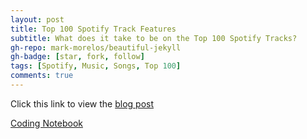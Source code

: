 ```yaml
---
layout: post
title: Top 100 Spotify Track Features
subtitle: What does it take to be on the Top 100 Spotify Tracks?
gh-repo: mark-morelos/beautiful-jekyll
gh-badge: [star, fork, follow]
tags: [Spotify, Music, Songs, Top 100]
comments: true
---
```


Click this link to view the [blog post](https://medium.com/@markrmorelos/top-100-spotify-track-features-485c86f6e9ad)

[Coding Notebook](https://github.com/mark-morelos/mark-morelos.github.io/blob/master/Spotify_Top_100_2018.ipynb)
